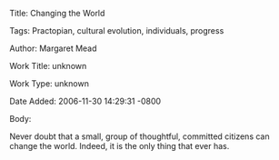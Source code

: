 Title:  Changing the World

Tags:   Practopian, cultural evolution, individuals, progress

Author: Margaret Mead

Work Title: unknown

Work Type: unknown

Date Added: 2006-11-30 14:29:31 -0800

Body: 

Never doubt that a small, group of thoughtful, committed citizens can change the world. Indeed, it is the only thing that ever has.

